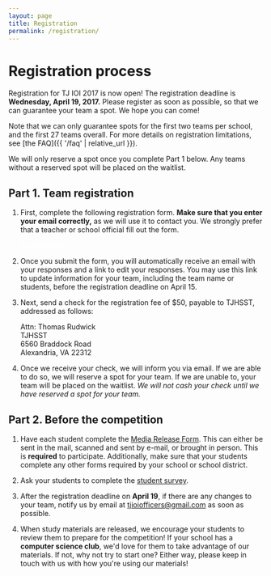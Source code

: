 ```yaml
---
layout: page
title: Registration
permalink: /registration/
---
```


# Registration process

Registration for TJ IOI 2017 is now open! The registration deadline is **Wednesday, April 19, 2017.**
Please register as soon as possible, so that we can guarantee your team a spot. We hope you can come!

Note that we can only guarantee spots for the first two teams per school, and the first 27 teams overall.
For more details on registration limitations, see [the FAQ]({{ '/faq' | relative_url }}).

We will only reserve a spot once you complete Part 1 below. Any teams without a reserved spot will be
placed on the waitlist.


## Part 1. Team registration

1.  <p>First, complete the following registration form.
    <strong>Make sure that you enter your email correctly,</strong> as we will use it to contact you.
    We strongly prefer that a teacher or school official fill out the form.</p>
    <p><a class="btn btn-success btn-lg" style="color: white" target="_blank"
        href="https://goo.gl/forms/A98asfYD1NKyzw642">Registration form</a></p>
2.  <p>Once you submit the form, you will automatically receive an email with your responses
    and a link to edit your responses. You may use this link to update information for your team, including
    the team name or students, before the registration deadline on April 15.</p>
3.  <p>Next, send a check for the registration fee of $50, payable to TJHSST, addressed as follows:</p>
    <div class="panel panel-default">
        <div class="panel-body">
            Attn: Thomas Rudwick<br>
            TJHSST<br>
            6560 Braddock Road<br>
            Alexandria, VA 22312
        </div>
    </div>
4.  <p>Once we receive your check, we will inform you via email. If we are able to do so, we will reserve a
    spot for your team. If we are unable to, your team will be placed on the waitlist.
    <em>We will not cash your check until we have reserved a spot for your team.</em></p>


## Part 2. Before the competition

1.  <p>Have each student complete the <a href="{{ '/materials/2017/MediaReleaseForm.pdf' | relative_url }}">Media Release Form</a>.
    This can either be sent in the mail, scanned and sent by e-mail, or brought in person.
    This is <strong>required</strong> to participate.
    Additionally, make sure that your students complete any other forms required by your school or school district.</p>
2.  <p>Ask your students to complete the <a href="https://goo.gl/forms/w4xfLgAwYoCmcQEL2">student survey</a>.</p>
3.  <p>After the registration deadline on <strong>April 19</strong>, if there are any changes to your team,
    notify us by email at <a href="mailto:tjioiofficers@gmail.com">tjioiofficers@gmail.com</a> as soon as possible.</p>
4.  <p>When study materials are released, we encourage your students to review them to prepare for
    the competition! If your school has a <strong>computer science club</strong>, we'd love for them to
    take advantage of our materials. If not, why not try to start one? Either way, please keep in touch
    with us with how you're using our materials!</p>

